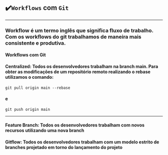 ## ✔️`Workflows` com `Git`
___
### Workflow é um termo inglês que significa fluxo de trabalho. Com os workflows do git trabalhamos de maneira mais consistente e produtiva.

#### Workflows com Git
#### **Centralized**: Todos os desenvolvedores trabalham na branch main. Para obter as modificações de um repositório remoto realizando o rebase utilizamos o comando: 
```git
git pull origin main --rebase
```
#### e 
```git
git push origin main
```
___
#### **Feature Branch**: Todos os desenvolvedores trabalham com novos recursos utilizando uma nova branch
#### **Gitflow**: Todos os desenvolvedores trabalham com um modelo estrito de branches projetado em torno do lançamento do projeto
